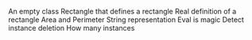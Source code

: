 An empty class Rectangle that defines a rectangle
Real definition of a rectangle
Area and Perimeter
String representation
Eval is magic
Detect instance deletion
How many instances
